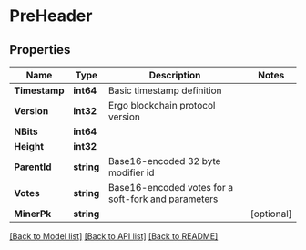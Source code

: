 # PreHeader

## Properties

Name | Type | Description | Notes
------------ | ------------- | ------------- | -------------
**Timestamp** | **int64** | Basic timestamp definition | 
**Version** | **int32** | Ergo blockchain protocol version | 
**NBits** | **int64** |  | 
**Height** | **int32** |  | 
**ParentId** | **string** | Base16-encoded 32 byte modifier id | 
**Votes** | **string** | Base16-encoded votes for a soft-fork and parameters | 
**MinerPk** | **string** |  | [optional] 

[[Back to Model list]](../README.md#documentation-for-models) [[Back to API list]](../README.md#documentation-for-api-endpoints) [[Back to README]](../README.md)


